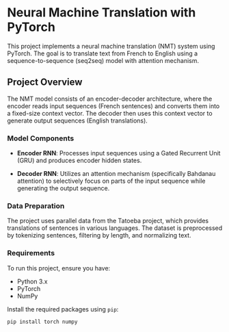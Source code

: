 # Neural Machine Translation with PyTorch

This project implements a neural machine translation (NMT) system using PyTorch. The goal is to translate text from French to English using a sequence-to-sequence (seq2seq) model with attention mechanism.

## Project Overview

The NMT model consists of an encoder-decoder architecture, where the encoder reads input sequences (French sentences) and converts them into a fixed-size context vector. The decoder then uses this context vector to generate output sequences (English translations).

### Model Components

- **Encoder RNN**: Processes input sequences using a Gated Recurrent Unit (GRU) and produces encoder hidden states.
  
- **Decoder RNN**: Utilizes an attention mechanism (specifically Bahdanau attention) to selectively focus on parts of the input sequence while generating the output sequence.

### Data Preparation

The project uses parallel data from the Tatoeba project, which provides translations of sentences in various languages. The dataset is preprocessed by tokenizing sentences, filtering by length, and normalizing text.

### Requirements

To run this project, ensure you have:
- Python 3.x
- PyTorch
- NumPy

Install the required packages using `pip`:

```bash
pip install torch numpy

